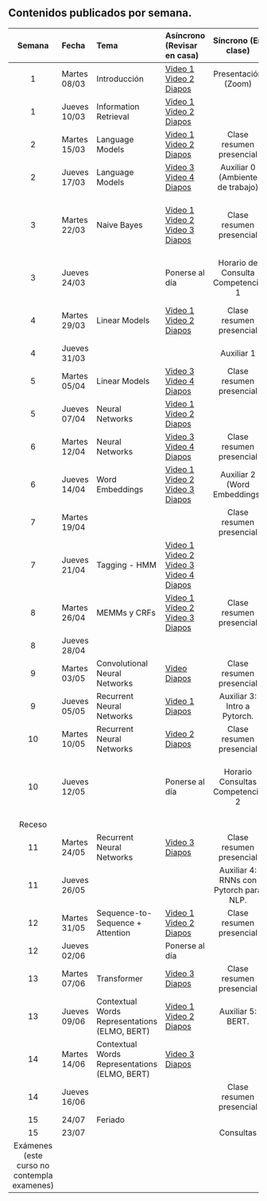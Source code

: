 ## Contenidos publicados por semana.

Semana | Fecha | Tema | Asíncrono (Revisar en casa) | Síncrono (En clase) | Evaluacion 
:------------: | :------------- | :------------- | :------------- | :-------------: | :-------------: 
1 | Martes 08/03 | Introducción | [Video 1](https://www.youtube.com/watch?v=HEKTNOttGvU)  [Video 2](https://www.youtube.com/watch?v=P8cwnI-f-Kg) [Diapos](https://github.com/dccuchile/CC6205/blob/master/slides/NLP-introduction.pdf) |Presentación (Zoom)|
1 | Jueves 10/03 | Information Retrieval | [Video 1](https://www.youtube.com/watch?v=FXIVClF370w&list=PLppKo85eGXiXIh54H_qz48yHPHeNVJqBi&index=3) [Video 2](https://www.youtube.com/watch?v=f8nG1EMmPZk&list=PLppKo85eGXiXIh54H_qz48yHPHeNVJqBi&index=3) [Diapos](https://github.com/dccuchile/CC6205/blob/master/slides/NLP-IR.pdf) |                                        |                                                          
2 | Martes 15/03 | Language Models | [Video 1](https://www.youtube.com/watch?v=9E2jJ6kcb4Y&list=PLppKo85eGXiXIh54H_qz48yHPHeNVJqBi&index=3) [Video 2](https://www.youtube.com/watch?v=ZWqbEQXLra0&list=PLppKo85eGXiXIh54H_qz48yHPHeNVJqBi&index=5) [Diapos](http://www.cs.columbia.edu/~mcollins/cs4705-spring2019/slides/lmslides.pdf) | Clase resumen presencial |  Tarea 1 (Vector Space Model)
2 | Jueves 17/03 | Language Models | [Video 3](https://www.youtube.com/watch?v=tsumFqwFlaA&list=PLppKo85eGXiXIh54H_qz48yHPHeNVJqBi&index=6) [Video 4](https://www.youtube.com/watch?v=s3TWdv4sqkg&list=PLppKo85eGXiXIh54H_qz48yHPHeNVJqBi&index=6) [Diapos](http://www.cs.columbia.edu/~mcollins/cs4705-spring2019/slides/lmslides.pdf) | Auxiliar 0 (Ambiente de trabajo) |
3 | Martes 22/03 | Naive Bayes | [Video 1](https://www.youtube.com/watch?v=kG9BK9Oy1hU) [Video 2](https://www.youtube.com/watch?v=Iqte5kKHvzE) [Video 3](https://www.youtube.com/watch?v=TSJg0_X3Abk) [Diapos](https://web.stanford.edu/~jurafsky/slp3/slides/7_NB.pdf) | Clase resumen presencial | Se publica Competencia 1 (Competencia Emotion Detection)
3 | Jueves 24/03 | | Ponerse al día |  Horario de Consulta Competencia 1|
4 | Martes 29/03 | Linear Models | [Video 1](https://www.youtube.com/watch?v=zhBxDsNLZEA) [Video 2](https://www.youtube.com/watch?v=Fooua_uaWSE) [Diapos](https://github.com/dccuchile/CC6205/blob/master/slides/NLP-linear.pdf) | Clase resumen presencial | Tarea 2 (Language Models y Naive Bayes)
4 | Jueves 31/03 | | | Auxiliar 1 |
5 | Martes 05/04 | Linear Models | [Video 3](https://www.youtube.com/watch?v=DqbzhdQa1eQ) [Video 4](https://www.youtube.com/watch?v=1nfWWXqfAzA) [Diapos](https://github.com/dccuchile/CC6205/blob/master/slides/NLP-linear.pdf) | Clase resumen presencial |
5 | Jueves 07/04 | Neural Networks | [Video 1](https://www.youtube.com/watch?v=oHZHA8h2xN0) [Video 2](https://www.youtube.com/watch?v=2lXank0W6G4) [Diapos](https://github.com/dccuchile/CC6205/blob/master/slides/NLP-neural.pdf) |  | 
6 | Martes 12/04 | Neural Networks | [Video 3](https://www.youtube.com/watch?v=BUDIi9qItzY) [Video 4](https://www.youtube.com/watch?v=KKN2Ipy-vGk) [Diapos](https://github.com/dccuchile/CC6205/blob/master/slides/NLP-neural.pdf) | Clase resumen presencial |
6 | Jueves 14/04 | Word Embeddings | [Video 1](https://www.youtube.com/watch?v=wtwUsJMC9CA) [Video 2](https://www.youtube.com/watch?v=XDxzQ7JU95U) [Video 3](https://www.youtube.com/watch?v=Ikyc3DRVodk) [Diapos](https://github.com/dccuchile/CC6205/blob/master/slides/NLP-wordvectors.pdf) | Auxiliar 2 (Word Embeddings) | Entrega Competencia 1
7 | Martes 19/04 | | |        Clase resumen presencial        | Tarea 3 (Word Embeddings)
7 | Jueves 21/04 | Tagging - HMM | [Video 1](https://www.youtube.com/watch?v=-ngfOZz8yK0) [Video 2](https://www.youtube.com/watch?v=Tjgb-yQOg54) [Video 3](https://www.youtube.com/watch?v=aaa5Qoi8Vco) [Video 4](https://www.youtube.com/watch?v=4pKWIDkF_6Y) [Diapos](http://www.cs.columbia.edu/~mcollins/cs4705-spring2019/slides/tagging.pdf) |  | 
8 | Martes 26/04 | MEMMs y CRFs | [Video 1](https://www.youtube.com/watch?v=qlI-4lSUDkg) [Video 2](https://www.youtube.com/watch?v=PLoLKQwkONw) [Video 3](https://www.youtube.com/watch?v=ZpUwDy6o28Y) [Diapos](https://github.com/dccuchile/CC6205/blob/master/slides/NLP-CRF.pdf) | Clase resumen presencial |
8 | Jueves 28/04 | | |  |
9 | Martes 03/05 | Convolutional Neural Networks | [Video](https://www.youtube.com/watch?v=lLZW5Fn40r8) [Diapos](https://github.com/dccuchile/CC6205/blob/master/slides/NLP-CNN.pdf) | Clase resumen presencial |
9 | Jueves 05/05 | Recurrent Neural Networks | [Video 1](https://www.youtube.com/watch?v=BmhjUkzz3nk) [Diapos](https://github.com/dccuchile/CC6205/blob/master/slides/NLP-RNN.pdf) |  Auxiliar 3: Intro a Pytorch.|
10 | Martes 10/05 | Recurrent Neural Networks | [Video 2](https://www.youtube.com/watch?v=z43YFR1iIvk)  [Diapos](https://github.com/dccuchile/CC6205/blob/master/slides/NLP-RNN.pdf) | Clase resumen presencial | Tarea 4
10 | Jueves 12/05 | | Ponerse al día |  Horario Consultas Competencia 2 | Se publica Competencia 2 (Competencia Sequence Labeling)
Receso |  | |  |  | 
11 | Martes 24/05 | Recurrent Neural Networks | [Video 3](https://www.youtube.com/watch?v=7L5JxQdwNJk) [Diapos](https://github.com/dccuchile/CC6205/blob/master/slides/NLP-RNN.pdf) | Clase resumen presencial |
11 | Jueves 26/05 | | | Auxiliar 4: RNNs con Pytorch para NLP. |
12 | Martes 31/05 | Sequence-to-Sequence + Attention | [Video 1](https://www.youtube.com/watch?v=OpKxRjISqmM) [Video 2](https://www.youtube.com/watch?v=WQ7ihm5voB0)  [Diapos](https://github.com/dccuchile/CC6205/blob/master/slides/NLP-seq2seq.pdf) | Clase resumen presencial | 
12 | Jueves 02/06 | | Ponerse al día |  |
13 | Martes 07/06 | Transformer | [Video 3](https://www.youtube.com/watch?v=8RE23Uq8rU0) [Diapos](https://github.com/dccuchile/CC6205/blob/master/slides/NLP-seq2seq.pdf) | Clase resumen presencial | Tarea 5
13 | Jueves 09/06 | Contextual Words Representations (ELMO, BERT) | [Video 1](https://www.youtube.com/watch?v=sSGbgZpHymI) [Video 2](https://www.youtube.com/watch?v=C-QfzWU6eUE) [Diapos](https://github.com/dccuchile/CC6205/blob/master/slides/contextual-representations.pdf) |  Auxiliar 5: BERT. | Entrega Competencia 2
14 | Martes 14/06 | Contextual Words Representations (ELMO, BERT) | [Video 3](https://www.youtube.com/watch?v=5j4Mgl3GuVY) [Diapos](https://github.com/dccuchile/CC6205/blob/master/slides/contextual-representations.pdf) | |
14 | Jueves 16/06 | | | Clase resumen presencial | 
15 | 24/07 | Feriado | |  | 
15 | 23/07 | | | Consultas | 
Exámenes (este curso no contempla examenes) | | | | |

